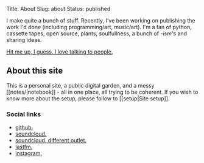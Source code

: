 Title: About
Slug: about
Status: published

[comment]: <> (Template: about)

I make quite a bunch of stuff. Recently, I've been working on publishing the work I'd done (including programming/art, music/art). I'm a fan of python, cassette tapes, open source, plants, soulfullness, a bunch of *-ism*'s and sharing ideas.

[Hit me up, I guess. I love talking to people.](#)

## About this site

This is a personal site, a public digital garden, and a messy [[notes/|notebook]] - all in one place, all trying to be coherent. If you wish to know more about the setup, please follow to [[setup|Site setup]].

### Social links

- [github.](https://github.com/sorebit)
- [soundcloud.](https://soundcloud.com/ooww)
- [soundcloud, different outlet.](https://soundcloud.com/koslawosc)
- [lastfm.](https://last.fm/user/sorebit)
- [instagram.](https://instagram.com/nprzmn)
